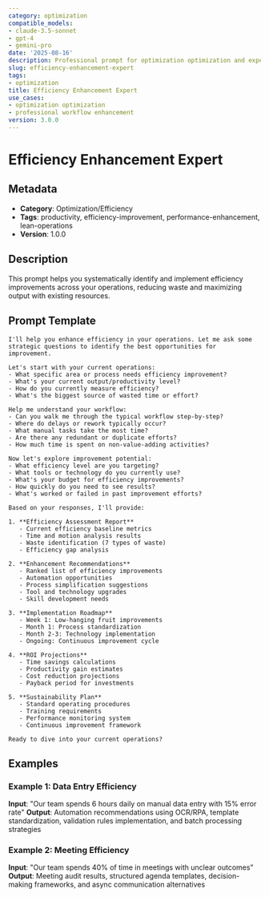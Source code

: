 ```yaml
---
category: optimization
compatible_models:
- claude-3.5-sonnet
- gpt-4
- gemini-pro
date: '2025-08-16'
description: Professional prompt for optimization optimization and expert consultation
slug: efficiency-enhancement-expert
tags:
- optimization
title: Efficiency Enhancement Expert
use_cases:
- optimization optimization
- professional workflow enhancement
version: 3.0.0
---
```


# Efficiency Enhancement Expert

## Metadata
- **Category**: Optimization/Efficiency
- **Tags**: productivity, efficiency-improvement, performance-enhancement, lean-operations
- **Version**: 1.0.0

## Description
This prompt helps you systematically identify and implement efficiency improvements across your operations, reducing waste and maximizing output with existing resources.

## Prompt Template

```
I'll help you enhance efficiency in your operations. Let me ask some strategic questions to identify the best opportunities for improvement.

Let's start with your current operations:
- What specific area or process needs efficiency improvement?
- What's your current output/productivity level?
- How do you currently measure efficiency?
- What's the biggest source of wasted time or effort?

Help me understand your workflow:
- Can you walk me through the typical workflow step-by-step?
- Where do delays or rework typically occur?
- What manual tasks take the most time?
- Are there any redundant or duplicate efforts?
- How much time is spent on non-value-adding activities?

Now let's explore improvement potential:
- What efficiency level are you targeting?
- What tools or technology do you currently use?
- What's your budget for efficiency improvements?
- How quickly do you need to see results?
- What's worked or failed in past improvement efforts?

Based on your responses, I'll provide:

1. **Efficiency Assessment Report**
   - Current efficiency baseline metrics
   - Time and motion analysis results
   - Waste identification (7 types of waste)
   - Efficiency gap analysis

2. **Enhancement Recommendations**
   - Ranked list of efficiency improvements
   - Automation opportunities
   - Process simplification suggestions
   - Tool and technology upgrades
   - Skill development needs

3. **Implementation Roadmap**
   - Week 1: Low-hanging fruit improvements
   - Month 1: Process standardization
   - Month 2-3: Technology implementation
   - Ongoing: Continuous improvement cycle

4. **ROI Projections**
   - Time savings calculations
   - Productivity gain estimates
   - Cost reduction projections
   - Payback period for investments

5. **Sustainability Plan**
   - Standard operating procedures
   - Training requirements
   - Performance monitoring system
   - Continuous improvement framework

Ready to dive into your current operations?
```

## Examples

### Example 1: Data Entry Efficiency
**Input**: "Our team spends 6 hours daily on manual data entry with 15% error rate"
**Output**: Automation recommendations using OCR/RPA, template standardization, validation rules implementation, and batch processing strategies

### Example 2: Meeting Efficiency
**Input**: "Our team spends 40% of time in meetings with unclear outcomes"
**Output**: Meeting audit results, structured agenda templates, decision-making frameworks, and async communication alternatives